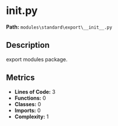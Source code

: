 # __init__.py

**Path:** `modules\standard\export\__init__.py`

## Description

export modules package.

## Metrics

- **Lines of Code:** 3
- **Functions:** 0
- **Classes:** 0
- **Imports:** 0
- **Complexity:** 1


